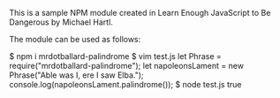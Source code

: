 This is a sample NPM module created in Learn Enough JavaScript to Be Dangerous by Michael Hartl.

The module can be used as follows:

$ npm i mrdotballard-palindrome
$ vim test.js
let Phrase = require("mrdotballard-palindrome");
let napoleonsLament = new Phrase("Able was I, ere I saw Elba.");
console.log(napoleonsLament.palindrome());
$ node test.js
true
